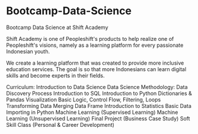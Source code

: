 # Bootcamp-Data-Science
Bootcamp Data Science at Shift Academy

Shift Academy is one of Peopleshift's products to help realize one of Peopleshift's visions, namely as a learning platform for every passionate Indonesian youth.

We create a learning platform that was created to provide more inclusive education services. The goal is so that more Indonesians can learn digital skills and become experts in their fields.

Curriculum:
Introduction to Data Science
Data Science Methodology: Data Discovery Process
Introduction to SQL
Introduction to Python
Dictionaries & Pandas
Visualization Basic
Logic, Control Flow, Filtering, Loops
Transforming Data
Merging Data Frame
Introduction to Statistics
Basic Data Importing in Python
Machine Learning (Supervised Learning)
Machine Learning (Unsupervised Learning)
Final Project (Business Case Study)
Soft Skill Class (Personal & Career Development)
